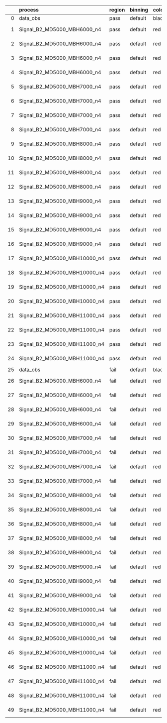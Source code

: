 |    | process                      | region   | binning   | color   | process_type   |   scale | variation   | source_filename                                                       | source_histname    | alias                        | title     |   combine_idx |     lnN |   shapes | syst_type   | direction   | variation_alias   |
|---:|:-----------------------------|:---------|:----------|:--------|:---------------|--------:|:------------|:----------------------------------------------------------------------|:-------------------|:-----------------------------|:----------|--------------:|--------:|---------:|:------------|:------------|:------------------|
|  0 | data_obs                     | pass     | default   | black   | DATA           |       1 | nominal     | ./histograms_for_2DAlphabet_v18//BH_Data.root                         | hpass              | Data                         | Data      |           nan | nan     |      nan | nan         | nan         | nan               |
|  1 | Signal_B2_MD5000_MBH6000_n4  | pass     | default   | red     | SIGNAL         |       1 | lumi        | ./histograms_for_2DAlphabet_v18//BH_Signal_B2_MD5000_MBH6000_n4.root  | hpass              | Signal_B2_MD5000_MBH6000_n4  | BH signal |           nan |   1.016 |      nan | lnN         | nan         | nan               |
|  2 | Signal_B2_MD5000_MBH6000_n4  | pass     | default   | red     | SIGNAL         |       1 | SVM         | ./histograms_for_2DAlphabet_v18//BH_Signal_B2_MD5000_MBH6000_n4.root  | hpass_SVMsyst_up   | Signal_B2_MD5000_MBH6000_n4  | BH signal |           nan | nan     |        1 | shapes      | Up          | SVMsyst           |
|  3 | Signal_B2_MD5000_MBH6000_n4  | pass     | default   | red     | SIGNAL         |       1 | SVM         | ./histograms_for_2DAlphabet_v18//BH_Signal_B2_MD5000_MBH6000_n4.root  | hpass_SVMsyst_down | Signal_B2_MD5000_MBH6000_n4  | BH signal |           nan | nan     |        1 | shapes      | Down        | SVMsyst           |
|  4 | Signal_B2_MD5000_MBH6000_n4  | pass     | default   | red     | SIGNAL         |       1 | nominal     | ./histograms_for_2DAlphabet_v18//BH_Signal_B2_MD5000_MBH6000_n4.root  | hpass              | Signal_B2_MD5000_MBH6000_n4  | BH signal |           nan | nan     |      nan | nan         | nan         | nan               |
|  5 | Signal_B2_MD5000_MBH7000_n4  | pass     | default   | red     | SIGNAL         |       1 | lumi        | ./histograms_for_2DAlphabet_v18//BH_Signal_B2_MD5000_MBH7000_n4.root  | hpass              | Signal_B2_MD5000_MBH7000_n4  | BH signal |           nan |   1.016 |      nan | lnN         | nan         | nan               |
|  6 | Signal_B2_MD5000_MBH7000_n4  | pass     | default   | red     | SIGNAL         |       1 | SVM         | ./histograms_for_2DAlphabet_v18//BH_Signal_B2_MD5000_MBH7000_n4.root  | hpass_SVMsyst_up   | Signal_B2_MD5000_MBH7000_n4  | BH signal |           nan | nan     |        1 | shapes      | Up          | SVMsyst           |
|  7 | Signal_B2_MD5000_MBH7000_n4  | pass     | default   | red     | SIGNAL         |       1 | SVM         | ./histograms_for_2DAlphabet_v18//BH_Signal_B2_MD5000_MBH7000_n4.root  | hpass_SVMsyst_down | Signal_B2_MD5000_MBH7000_n4  | BH signal |           nan | nan     |        1 | shapes      | Down        | SVMsyst           |
|  8 | Signal_B2_MD5000_MBH7000_n4  | pass     | default   | red     | SIGNAL         |       1 | nominal     | ./histograms_for_2DAlphabet_v18//BH_Signal_B2_MD5000_MBH7000_n4.root  | hpass              | Signal_B2_MD5000_MBH7000_n4  | BH signal |           nan | nan     |      nan | nan         | nan         | nan               |
|  9 | Signal_B2_MD5000_MBH8000_n4  | pass     | default   | red     | SIGNAL         |       1 | lumi        | ./histograms_for_2DAlphabet_v18//BH_Signal_B2_MD5000_MBH8000_n4.root  | hpass              | Signal_B2_MD5000_MBH8000_n4  | BH signal |           nan |   1.016 |      nan | lnN         | nan         | nan               |
| 10 | Signal_B2_MD5000_MBH8000_n4  | pass     | default   | red     | SIGNAL         |       1 | SVM         | ./histograms_for_2DAlphabet_v18//BH_Signal_B2_MD5000_MBH8000_n4.root  | hpass_SVMsyst_up   | Signal_B2_MD5000_MBH8000_n4  | BH signal |           nan | nan     |        1 | shapes      | Up          | SVMsyst           |
| 11 | Signal_B2_MD5000_MBH8000_n4  | pass     | default   | red     | SIGNAL         |       1 | SVM         | ./histograms_for_2DAlphabet_v18//BH_Signal_B2_MD5000_MBH8000_n4.root  | hpass_SVMsyst_down | Signal_B2_MD5000_MBH8000_n4  | BH signal |           nan | nan     |        1 | shapes      | Down        | SVMsyst           |
| 12 | Signal_B2_MD5000_MBH8000_n4  | pass     | default   | red     | SIGNAL         |       1 | nominal     | ./histograms_for_2DAlphabet_v18//BH_Signal_B2_MD5000_MBH8000_n4.root  | hpass              | Signal_B2_MD5000_MBH8000_n4  | BH signal |           nan | nan     |      nan | nan         | nan         | nan               |
| 13 | Signal_B2_MD5000_MBH9000_n4  | pass     | default   | red     | SIGNAL         |       1 | lumi        | ./histograms_for_2DAlphabet_v18//BH_Signal_B2_MD5000_MBH9000_n4.root  | hpass              | Signal_B2_MD5000_MBH9000_n4  | BH signal |           nan |   1.016 |      nan | lnN         | nan         | nan               |
| 14 | Signal_B2_MD5000_MBH9000_n4  | pass     | default   | red     | SIGNAL         |       1 | SVM         | ./histograms_for_2DAlphabet_v18//BH_Signal_B2_MD5000_MBH9000_n4.root  | hpass_SVMsyst_up   | Signal_B2_MD5000_MBH9000_n4  | BH signal |           nan | nan     |        1 | shapes      | Up          | SVMsyst           |
| 15 | Signal_B2_MD5000_MBH9000_n4  | pass     | default   | red     | SIGNAL         |       1 | SVM         | ./histograms_for_2DAlphabet_v18//BH_Signal_B2_MD5000_MBH9000_n4.root  | hpass_SVMsyst_down | Signal_B2_MD5000_MBH9000_n4  | BH signal |           nan | nan     |        1 | shapes      | Down        | SVMsyst           |
| 16 | Signal_B2_MD5000_MBH9000_n4  | pass     | default   | red     | SIGNAL         |       1 | nominal     | ./histograms_for_2DAlphabet_v18//BH_Signal_B2_MD5000_MBH9000_n4.root  | hpass              | Signal_B2_MD5000_MBH9000_n4  | BH signal |           nan | nan     |      nan | nan         | nan         | nan               |
| 17 | Signal_B2_MD5000_MBH10000_n4 | pass     | default   | red     | SIGNAL         |       1 | lumi        | ./histograms_for_2DAlphabet_v18//BH_Signal_B2_MD5000_MBH10000_n4.root | hpass              | Signal_B2_MD5000_MBH10000_n4 | BH signal |           nan |   1.016 |      nan | lnN         | nan         | nan               |
| 18 | Signal_B2_MD5000_MBH10000_n4 | pass     | default   | red     | SIGNAL         |       1 | SVM         | ./histograms_for_2DAlphabet_v18//BH_Signal_B2_MD5000_MBH10000_n4.root | hpass_SVMsyst_up   | Signal_B2_MD5000_MBH10000_n4 | BH signal |           nan | nan     |        1 | shapes      | Up          | SVMsyst           |
| 19 | Signal_B2_MD5000_MBH10000_n4 | pass     | default   | red     | SIGNAL         |       1 | SVM         | ./histograms_for_2DAlphabet_v18//BH_Signal_B2_MD5000_MBH10000_n4.root | hpass_SVMsyst_down | Signal_B2_MD5000_MBH10000_n4 | BH signal |           nan | nan     |        1 | shapes      | Down        | SVMsyst           |
| 20 | Signal_B2_MD5000_MBH10000_n4 | pass     | default   | red     | SIGNAL         |       1 | nominal     | ./histograms_for_2DAlphabet_v18//BH_Signal_B2_MD5000_MBH10000_n4.root | hpass              | Signal_B2_MD5000_MBH10000_n4 | BH signal |           nan | nan     |      nan | nan         | nan         | nan               |
| 21 | Signal_B2_MD5000_MBH11000_n4 | pass     | default   | red     | SIGNAL         |       1 | lumi        | ./histograms_for_2DAlphabet_v18//BH_Signal_B2_MD5000_MBH11000_n4.root | hpass              | Signal_B2_MD5000_MBH11000_n4 | BH signal |           nan |   1.016 |      nan | lnN         | nan         | nan               |
| 22 | Signal_B2_MD5000_MBH11000_n4 | pass     | default   | red     | SIGNAL         |       1 | SVM         | ./histograms_for_2DAlphabet_v18//BH_Signal_B2_MD5000_MBH11000_n4.root | hpass_SVMsyst_up   | Signal_B2_MD5000_MBH11000_n4 | BH signal |           nan | nan     |        1 | shapes      | Up          | SVMsyst           |
| 23 | Signal_B2_MD5000_MBH11000_n4 | pass     | default   | red     | SIGNAL         |       1 | SVM         | ./histograms_for_2DAlphabet_v18//BH_Signal_B2_MD5000_MBH11000_n4.root | hpass_SVMsyst_down | Signal_B2_MD5000_MBH11000_n4 | BH signal |           nan | nan     |        1 | shapes      | Down        | SVMsyst           |
| 24 | Signal_B2_MD5000_MBH11000_n4 | pass     | default   | red     | SIGNAL         |       1 | nominal     | ./histograms_for_2DAlphabet_v18//BH_Signal_B2_MD5000_MBH11000_n4.root | hpass              | Signal_B2_MD5000_MBH11000_n4 | BH signal |           nan | nan     |      nan | nan         | nan         | nan               |
| 25 | data_obs                     | fail     | default   | black   | DATA           |       1 | nominal     | ./histograms_for_2DAlphabet_v18//BH_Data.root                         | hfail              | Data                         | Data      |           nan | nan     |      nan | nan         | nan         | nan               |
| 26 | Signal_B2_MD5000_MBH6000_n4  | fail     | default   | red     | SIGNAL         |       1 | lumi        | ./histograms_for_2DAlphabet_v18//BH_Signal_B2_MD5000_MBH6000_n4.root  | hfail              | Signal_B2_MD5000_MBH6000_n4  | BH signal |           nan |   1.016 |      nan | lnN         | nan         | nan               |
| 27 | Signal_B2_MD5000_MBH6000_n4  | fail     | default   | red     | SIGNAL         |       1 | SVM         | ./histograms_for_2DAlphabet_v18//BH_Signal_B2_MD5000_MBH6000_n4.root  | hfail_SVMsyst_up   | Signal_B2_MD5000_MBH6000_n4  | BH signal |           nan | nan     |        1 | shapes      | Up          | SVMsyst           |
| 28 | Signal_B2_MD5000_MBH6000_n4  | fail     | default   | red     | SIGNAL         |       1 | SVM         | ./histograms_for_2DAlphabet_v18//BH_Signal_B2_MD5000_MBH6000_n4.root  | hfail_SVMsyst_down | Signal_B2_MD5000_MBH6000_n4  | BH signal |           nan | nan     |        1 | shapes      | Down        | SVMsyst           |
| 29 | Signal_B2_MD5000_MBH6000_n4  | fail     | default   | red     | SIGNAL         |       1 | nominal     | ./histograms_for_2DAlphabet_v18//BH_Signal_B2_MD5000_MBH6000_n4.root  | hfail              | Signal_B2_MD5000_MBH6000_n4  | BH signal |           nan | nan     |      nan | nan         | nan         | nan               |
| 30 | Signal_B2_MD5000_MBH7000_n4  | fail     | default   | red     | SIGNAL         |       1 | lumi        | ./histograms_for_2DAlphabet_v18//BH_Signal_B2_MD5000_MBH7000_n4.root  | hfail              | Signal_B2_MD5000_MBH7000_n4  | BH signal |           nan |   1.016 |      nan | lnN         | nan         | nan               |
| 31 | Signal_B2_MD5000_MBH7000_n4  | fail     | default   | red     | SIGNAL         |       1 | SVM         | ./histograms_for_2DAlphabet_v18//BH_Signal_B2_MD5000_MBH7000_n4.root  | hfail_SVMsyst_up   | Signal_B2_MD5000_MBH7000_n4  | BH signal |           nan | nan     |        1 | shapes      | Up          | SVMsyst           |
| 32 | Signal_B2_MD5000_MBH7000_n4  | fail     | default   | red     | SIGNAL         |       1 | SVM         | ./histograms_for_2DAlphabet_v18//BH_Signal_B2_MD5000_MBH7000_n4.root  | hfail_SVMsyst_down | Signal_B2_MD5000_MBH7000_n4  | BH signal |           nan | nan     |        1 | shapes      | Down        | SVMsyst           |
| 33 | Signal_B2_MD5000_MBH7000_n4  | fail     | default   | red     | SIGNAL         |       1 | nominal     | ./histograms_for_2DAlphabet_v18//BH_Signal_B2_MD5000_MBH7000_n4.root  | hfail              | Signal_B2_MD5000_MBH7000_n4  | BH signal |           nan | nan     |      nan | nan         | nan         | nan               |
| 34 | Signal_B2_MD5000_MBH8000_n4  | fail     | default   | red     | SIGNAL         |       1 | lumi        | ./histograms_for_2DAlphabet_v18//BH_Signal_B2_MD5000_MBH8000_n4.root  | hfail              | Signal_B2_MD5000_MBH8000_n4  | BH signal |           nan |   1.016 |      nan | lnN         | nan         | nan               |
| 35 | Signal_B2_MD5000_MBH8000_n4  | fail     | default   | red     | SIGNAL         |       1 | SVM         | ./histograms_for_2DAlphabet_v18//BH_Signal_B2_MD5000_MBH8000_n4.root  | hfail_SVMsyst_up   | Signal_B2_MD5000_MBH8000_n4  | BH signal |           nan | nan     |        1 | shapes      | Up          | SVMsyst           |
| 36 | Signal_B2_MD5000_MBH8000_n4  | fail     | default   | red     | SIGNAL         |       1 | SVM         | ./histograms_for_2DAlphabet_v18//BH_Signal_B2_MD5000_MBH8000_n4.root  | hfail_SVMsyst_down | Signal_B2_MD5000_MBH8000_n4  | BH signal |           nan | nan     |        1 | shapes      | Down        | SVMsyst           |
| 37 | Signal_B2_MD5000_MBH8000_n4  | fail     | default   | red     | SIGNAL         |       1 | nominal     | ./histograms_for_2DAlphabet_v18//BH_Signal_B2_MD5000_MBH8000_n4.root  | hfail              | Signal_B2_MD5000_MBH8000_n4  | BH signal |           nan | nan     |      nan | nan         | nan         | nan               |
| 38 | Signal_B2_MD5000_MBH9000_n4  | fail     | default   | red     | SIGNAL         |       1 | lumi        | ./histograms_for_2DAlphabet_v18//BH_Signal_B2_MD5000_MBH9000_n4.root  | hfail              | Signal_B2_MD5000_MBH9000_n4  | BH signal |           nan |   1.016 |      nan | lnN         | nan         | nan               |
| 39 | Signal_B2_MD5000_MBH9000_n4  | fail     | default   | red     | SIGNAL         |       1 | SVM         | ./histograms_for_2DAlphabet_v18//BH_Signal_B2_MD5000_MBH9000_n4.root  | hfail_SVMsyst_up   | Signal_B2_MD5000_MBH9000_n4  | BH signal |           nan | nan     |        1 | shapes      | Up          | SVMsyst           |
| 40 | Signal_B2_MD5000_MBH9000_n4  | fail     | default   | red     | SIGNAL         |       1 | SVM         | ./histograms_for_2DAlphabet_v18//BH_Signal_B2_MD5000_MBH9000_n4.root  | hfail_SVMsyst_down | Signal_B2_MD5000_MBH9000_n4  | BH signal |           nan | nan     |        1 | shapes      | Down        | SVMsyst           |
| 41 | Signal_B2_MD5000_MBH9000_n4  | fail     | default   | red     | SIGNAL         |       1 | nominal     | ./histograms_for_2DAlphabet_v18//BH_Signal_B2_MD5000_MBH9000_n4.root  | hfail              | Signal_B2_MD5000_MBH9000_n4  | BH signal |           nan | nan     |      nan | nan         | nan         | nan               |
| 42 | Signal_B2_MD5000_MBH10000_n4 | fail     | default   | red     | SIGNAL         |       1 | lumi        | ./histograms_for_2DAlphabet_v18//BH_Signal_B2_MD5000_MBH10000_n4.root | hfail              | Signal_B2_MD5000_MBH10000_n4 | BH signal |           nan |   1.016 |      nan | lnN         | nan         | nan               |
| 43 | Signal_B2_MD5000_MBH10000_n4 | fail     | default   | red     | SIGNAL         |       1 | SVM         | ./histograms_for_2DAlphabet_v18//BH_Signal_B2_MD5000_MBH10000_n4.root | hfail_SVMsyst_up   | Signal_B2_MD5000_MBH10000_n4 | BH signal |           nan | nan     |        1 | shapes      | Up          | SVMsyst           |
| 44 | Signal_B2_MD5000_MBH10000_n4 | fail     | default   | red     | SIGNAL         |       1 | SVM         | ./histograms_for_2DAlphabet_v18//BH_Signal_B2_MD5000_MBH10000_n4.root | hfail_SVMsyst_down | Signal_B2_MD5000_MBH10000_n4 | BH signal |           nan | nan     |        1 | shapes      | Down        | SVMsyst           |
| 45 | Signal_B2_MD5000_MBH10000_n4 | fail     | default   | red     | SIGNAL         |       1 | nominal     | ./histograms_for_2DAlphabet_v18//BH_Signal_B2_MD5000_MBH10000_n4.root | hfail              | Signal_B2_MD5000_MBH10000_n4 | BH signal |           nan | nan     |      nan | nan         | nan         | nan               |
| 46 | Signal_B2_MD5000_MBH11000_n4 | fail     | default   | red     | SIGNAL         |       1 | lumi        | ./histograms_for_2DAlphabet_v18//BH_Signal_B2_MD5000_MBH11000_n4.root | hfail              | Signal_B2_MD5000_MBH11000_n4 | BH signal |           nan |   1.016 |      nan | lnN         | nan         | nan               |
| 47 | Signal_B2_MD5000_MBH11000_n4 | fail     | default   | red     | SIGNAL         |       1 | SVM         | ./histograms_for_2DAlphabet_v18//BH_Signal_B2_MD5000_MBH11000_n4.root | hfail_SVMsyst_up   | Signal_B2_MD5000_MBH11000_n4 | BH signal |           nan | nan     |        1 | shapes      | Up          | SVMsyst           |
| 48 | Signal_B2_MD5000_MBH11000_n4 | fail     | default   | red     | SIGNAL         |       1 | SVM         | ./histograms_for_2DAlphabet_v18//BH_Signal_B2_MD5000_MBH11000_n4.root | hfail_SVMsyst_down | Signal_B2_MD5000_MBH11000_n4 | BH signal |           nan | nan     |        1 | shapes      | Down        | SVMsyst           |
| 49 | Signal_B2_MD5000_MBH11000_n4 | fail     | default   | red     | SIGNAL         |       1 | nominal     | ./histograms_for_2DAlphabet_v18//BH_Signal_B2_MD5000_MBH11000_n4.root | hfail              | Signal_B2_MD5000_MBH11000_n4 | BH signal |           nan | nan     |      nan | nan         | nan         | nan               |